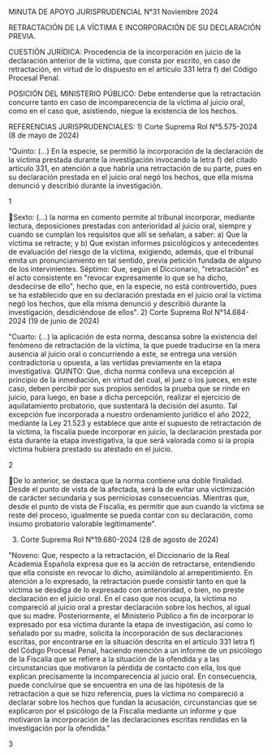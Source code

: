 MINUTA DE APOYO JURISPRUDENCIAL N°31 Noviembre 2024

RETRACTACIÓN DE LA VÍCTIMA E INCORPORACIÓN DE SU DECLARACIÓN PREVIA.

CUESTIÓN JURÍDICA: Procedencia de la incorporación en juicio de la
declaración anterior de la víctima, que consta por escrito, en caso de
retractación, en virtud de lo dispuesto en el artículo 331 letra f) del
Código Procesal Penal.

POSICIÓN DEL MINISTERIO PÚBLICO: Debe entenderse que la retractación
concurre tanto en caso de incomparecencia de la víctima al juicio oral,
como en el caso que, asistiendo, niegue la existencia de los hechos.

REFERENCIAS JURISPRUDENCIALES: 1) Corte Suprema Rol N°5.575-2024 (8 de
mayo de 2024)

"Quinto: (...) En la especie, se permitió la incorporación de la
declaración de la víctima prestada durante la investigación invocando la
letra f) del citado artículo 331, en atención a que habría una
retractación de su parte, pues en su declaración prestada en el juicio
oral negó los hechos, que ella misma denunció y describió durante la
investigación.

1

Sexto: (...) la norma en comento permite al tribunal incorporar,
mediante lectura, deposiciones prestadas con anterioridad al juicio
oral, siempre y cuando se cumplan los requisitos que allí se señalan, a
saber: a) Que la víctima se retracte; y b) Que existan informes
psicológicos y antecedentes de evaluación del riesgo de la víctima,
exigiendo, además, que el tribunal emita un pronunciamiento en tal
sentido, previa petición fundada de alguno de los intervinientes.
Séptimo: Que, según el Diccionario, "retractación" es el acto
consistente en "revocar expresamente lo que se ha dicho, desdecirse de
ello", hecho que, en la especie, no está controvertido, pues se ha
establecido que en su declaración prestada en el juicio oral la víctima
negó los hechos, que ella misma denunció y describió durante la
investigación, desdiciéndose de ellos". 2) Corte Suprema Rol
N°14.684-2024 (19 de junio de 2024)

"Cuarto: (...) la aplicación de esta norma, descansa sobre la existencia
del fenómeno de retractación de la víctima, la que puede traducirse en
la mera ausencia al juicio oral o concurriendo a este, se entrega una
versión contradictoria u opuesta, a las vertidas previamente en la etapa
investigativa. QUINTO: Que, dicha norma conlleva una excepción al
principio de la inmediación, en virtud del cual, el juez o los jueces,
en este caso, deben percibir por sus propios sentidos la prueba que se
rinde en juicio, para luego, en base a dicha percepción, realizar el
ejercicio de aquilatamiento probatorio, que sustentará la decisión del
asunto. Tal excepción fue incorporada a nuestro ordenamiento jurídico el
año 2022, mediante la Ley 21.523 y establece que ante el supuesto de
retractación de la víctima, la fiscalía puede incorporar en juicio, la
declaración prestada por ésta durante la etapa investigativa, la que
será valorada como si la propia víctima hubiera prestado su atestado en
el juicio.

2

De lo anterior, se destaca que la norma contiene una doble finalidad.
Desde el punto de vista de la afectada, será la de evitar una
victimización de carácter secundaria y sus perniciosas consecuencias.
Mientras que, desde el punto de vista de Fiscalía, es permitir que aun
cuando la víctima se reste del proceso, igualmente se pueda contar con
su declaración, como insumo probatorio valorable legítimamente".

3)  Corte Suprema Rol N°19.680-2024 (28 de agosto de 2024)

"Noveno: Que, respecto a la retractación, el Diccionario de la Real
Academia Española expresa que es la acción de retractarse, entendiendo
que ella consiste en revocar lo dicho, asimilándolo al arrepentimiento.
En atención a lo expresado, la retractación puede consistir tanto en que
la víctima se desdiga de lo expresado con anterioridad, o bien, no
preste declaración en el juicio oral. En el caso que nos ocupa, la
víctima no compareció al juicio oral a prestar declaración sobre los
hechos, al igual que su madre. Posteriormente, el Ministerio Público a
fin de incorporar lo expresado por esa víctima durante la etapa de
investigación, así como lo señalado por su madre, solicita la
incorporación de sus declaraciones escritas, por encontrarse en la
situación descrita en el artículo 331 letra f) del Código Procesal
Penal, haciendo mención a un informe de un psicólogo de la Fiscalía que
se refiere a la situación de la ofendida y a las circunstancias que
motivaron la pérdida de contacto con ella, los que explican precisamente
la incomparecencia al juicio oral. En consecuencia, puede concluirse que
se encuentra en una de las hipótesis de la retractación a que se hizo
referencia, pues la víctima no compareció a declarar sobre los hechos
que fundan la acusación, circunstancias que se explicaron por el
psicólogo de la Fiscalía mediante un informe y que motivaron la
incorporación de las declaraciones escritas rendidas en la investigación
por la ofendida."

3



